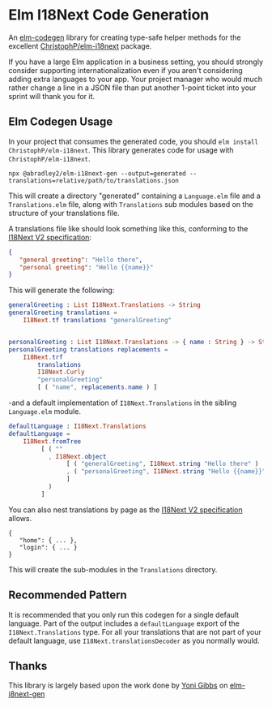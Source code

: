 # Elm I18Next Code Generation

An [elm-codegen](https://github.com/mdgriffith/elm-codegen) library for creating type-safe helper methods
for the excellent [ChristophP/elm-i18next](https://package.elm-lang.org/packages/ChristophP/elm-i18next/latest/)
package.

If you have a large Elm application in a business setting, you should strongly consider supporting internationalization
even if you aren't considering adding extra languages to your app. Your project manager who would much rather change a line
in a JSON file than put another 1-point ticket into your sprint will thank you for it.

## Elm Codegen Usage


In your project that consumes the generated code, you should `elm install ChristophP/elm-i18next`. 
This library generates code for usage with `ChristophP/elm-i18next`.

```
npx @abradley2/elm-i18next-gen --output=generated --translations=relative/path/to/translations.json
```

This will create a directory "generated" containing a `Language.elm` file and a `Translations.elm`
file, along with `Translations` sub modules based on the structure of your translations file.

A translations file like should look something like this, 
conforming to the [I18Next V2 specification](https://www.i18next.com/misc/json-format#i18next-json-v2):
```json
{
   "general greeting": "Hello there",
   "personal greeting": "Hello {{name}}"
}
```

This will generate the following:

```elm
generalGreeting : List I18Next.Translations -> String
generalGreeting translations =
    I18Next.tf translations "generalGreeting"


personalGreeting : List I18Next.Translations -> { name : String } -> String
personalGreeting translations replacements =
    I18Next.trf
        translations
        I18Next.Curly
        "personalGreeting"
        [ ( "name", replacements.name ) ]

```

-and a default implementation of `I18Next.Translations` in the sibling `Language.elm` module.

```elm
defaultLanguage : I18Next.Translations
defaultLanguage =
    I18Next.fromTree
         [ ( ""
           , I18Next.object 
                [ ( "generalGreeting", I18Next.string "Hello there" ) 
                , ( "personalGreeting", I18Next.string "Hello {{name}}" )
                ]
           )
         ]
```

You can also nest translations by page as the [I18Next V2 specification](https://www.i18next.com/misc/json-format#i18next-json-v2) allows.
```
{
   "home": { ... },
   "login": { ... }
}
```

This will create the sub-modules in the `Translations` directory.

## Recommended Pattern

It is recommended that you only run this codegen for a single default language. Part of the output
includes a `defaultLanguage` export of the `I18Next.Translations` type. For all your translations
that are not part of your default language, use `I18Next.translationsDecoder` as you normally would.

## Thanks

This library is largely based upon the work done by [Yoni Gibbs](https://github.com/yonigibbs) 
on [elm-i8next-gen](https://github.com/yonigibbs/elm-i18next-gen)
